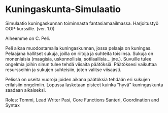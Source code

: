 # Kuningaskunta-Simulaatio
Simulaatio kuningaskunnan toiminnasta fantasiamaailmassa. Harjoitustyö OOP-kurssille. (ver. 1.0)

Aiheemme on C. Peli.

Peli alkaa muodostamalla kuningaskunnan, jossa pelaaja on kuningas. Pelaajana hallitset sukuja, joilla on riitoja ja suhteita toisiinsa.
Sukuja on monenlaisia (maagisia, uskonnollisia, sotilaallisia... jne.). Suvuille tulee ongelmia joihin sinun tulee tehdä viisaita
päätöksiä. Päätöksesi vaikuttaa resursseihin ja sukujen suhteisiin, joten valitse viisaasti.

Pelissä on useita vuoroja joiden aikana päätöksiä tehdään eri sukujen erilaisiin ongelmiin. Lopussa lasketaan pisteet kuinka "hyvä"
kuningaskunta saadaan aikaiseksi.

Roles: 	Tommi, Lead Writer
      	Pasi, Core Functions
        Santeri, Coordination and Syntax
